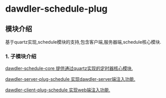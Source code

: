 # dawdler-schedule-plug

## 模块介绍

基于quartz实现,schedule模块的支持,包含客户端,服务器端,schedule核心模块.

### 1. 子模块介绍

[dawdler-schedule-core 提供通过quartz实现的定时器核心模块.](./dawdler-schedule-core/README.md)

[dawdler-server-plug-schedule 实现dawdler-server端注入功能.](./dawdler-server-plug-schedule/README.md)

[dawdler-client-plug-schedule 实现web端注入功能.](./dawdler-client-plug-schedule/README.md)
